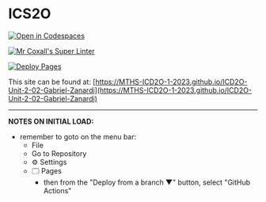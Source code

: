 # ICS2O

[![Open in Codespaces](https://classroom.github.com/assets/launch-codespace-7f7980b617ed060a017424585567c406b6ee15c891e84e1186181d67ecf80aa0.svg)](https://classroom.github.com/open-in-codespaces?assignment_repo_id=14226199)

[![Mr Coxall's Super Linter](https://github.com/MTHS-ICD2O-1-2023/ICD2O-Unit-2-02-Gabriel-Zanardi/workflows/Mr%20Coxall's%20Super%20Linter/badge.svg)](https://github.com/MTHS-ICD2O-1-2023/ICD2O-Unit-2-02-Gabriel-Zanardi/actions)

[![Deploy Pages](https://github.com/MTHS-ICD2O-1-2023/ICD2O-Unit-2-02-Gabriel-Zanardi/workflows/Deploy%20Pages/badge.svg)](https://github.com/MTHS-ICD2O-1-2023/ICD2O-Unit-2-02-Gabriel-Zanardi/actions)

This site can be found at: [https://MTHS-ICD2O-1-2023.github.io/ICD2O-Unit-2-02-Gabriel-Zanardi](https://MTHS-ICD2O-1-2023.github.io/ICD2O-Unit-2-02-Gabriel-Zanardi)

---

**NOTES ON INITIAL LOAD:**
- remember to goto on the menu bar:
  - File
  - Go to Repository
  - ⚙ Settings
  - 🗔 Pages
    - then from the "Deploy from a branch ▼" button, select "GitHub Actions"
